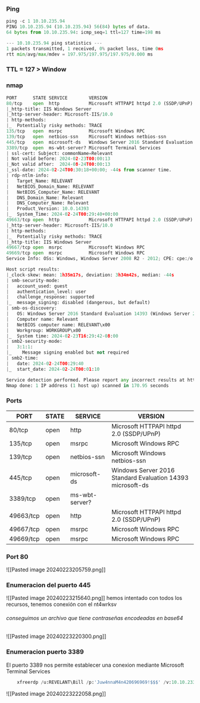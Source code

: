 ### Ping
```python
ping -c 1 10.10.235.94
PING 10.10.235.94 (10.10.235.94) 56(84) bytes of data.
64 bytes from 10.10.235.94: icmp_seq=1 ttl=127 time=198 ms

--- 10.10.235.94 ping statistics ---
1 packets transmitted, 1 received, 0% packet loss, time 0ms
rtt min/avg/max/mdev = 197.975/197.975/197.975/0.000 ms
```

### TTL = 127 > Window

### nmap
```python
PORT      STATE SERVICE        VERSION
80/tcp    open  http           Microsoft HTTPAPI httpd 2.0 (SSDP/UPnP)
|_http-title: IIS Windows Server
|_http-server-header: Microsoft-IIS/10.0
| http-methods: 
|_  Potentially risky methods: TRACE
135/tcp   open  msrpc          Microsoft Windows RPC
139/tcp   open  netbios-ssn    Microsoft Windows netbios-ssn
445/tcp   open  microsoft-ds   Windows Server 2016 Standard Evaluation 14393 microsoft-ds
3389/tcp  open  ms-wbt-server? Microsoft Terminal Services
| ssl-cert: Subject: commonName=Relevant
| Not valid before: 2024-02-23T00:00:13
|_Not valid after:  2024-08-24T00:00:13
|_ssl-date: 2024-02-24T00:30:18+00:00; -44s from scanner time.
| rdp-ntlm-info: 
|   Target_Name: RELEVANT
|   NetBIOS_Domain_Name: RELEVANT
|   NetBIOS_Computer_Name: RELEVANT
|   DNS_Domain_Name: Relevant
|   DNS_Computer_Name: Relevant
|   Product_Version: 10.0.14393
|_  System_Time: 2024-02-24T00:29:40+00:00
49663/tcp open  http           Microsoft HTTPAPI httpd 2.0 (SSDP/UPnP)
|_http-server-header: Microsoft-IIS/10.0
| http-methods: 
|_  Potentially risky methods: TRACE
|_http-title: IIS Windows Server
49667/tcp open  msrpc          Microsoft Windows RPC
49669/tcp open  msrpc          Microsoft Windows RPC
Service Info: OSs: Windows, Windows Server 2008 R2 - 2012; CPE: cpe:/o:microsoft:windows

Host script results:
|_clock-skew: mean: 1h35m17s, deviation: 3h34m42s, median: -44s
| smb-security-mode: 
|   account_used: guest
|   authentication_level: user
|   challenge_response: supported
|_  message_signing: disabled (dangerous, but default)
| smb-os-discovery: 
|   OS: Windows Server 2016 Standard Evaluation 14393 (Windows Server 2016 Standard Evaluation 6.3)
|   Computer name: Relevant
|   NetBIOS computer name: RELEVANT\x00
|   Workgroup: WORKGROUP\x00
|_  System time: 2024-02-23T16:29:42-08:00
| smb2-security-mode: 
|   3:1:1: 
|_    Message signing enabled but not required
| smb2-time: 
|   date: 2024-02-24T00:29:40
|_  start_date: 2024-02-24T00:01:10

Service detection performed. Please report any incorrect results at https://nmap.org/submit/ .
Nmap done: 1 IP address (1 host up) scanned in 170.95 seconds
```

### Ports

| PORT      | STATE | SERVICE        | VERSION                                                    |
| --------- | ----- | -------------- | ---------------------------------------------------------- |
| 80/tcp    | open  | http           | Microsoft HTTPAPI httpd 2.0 (SSDP/UPnP)                    |
| 135/tcp   | open  | msrpc          | Microsoft Windows RPC                                      |
| 139/tcp   | open  | netbios-ssn    | Microsoft Windows netbios-ssn                              |
| 445/tcp   | open  | microsoft-ds   | Windows Server 2016 Standard Evaluation 14393 microsoft-ds |
| 3389/tcp  | open  | ms-wbt-server? |                                                            |
| 49663/tcp | open  | http           | Microsoft HTTPAPI httpd 2.0 (SSDP/UPnP)                    |
| 49667/tcp | open  | msrpc          | Microsoft Windows RPC                                      |
| 49669/tcp | open  | msrpc          | Microsoft Windows RPC                                      |
### Port 80

![[Pasted image 20240223205759.png]]

### Enumeracion del puerto 445

![[Pasted image 20240223215640.png]]
hemos intentado con todos los recursos, tenemos conexión con el nt4wrksv 

###### conseguimos un archivo que tiene contraseñas encodeadas en base64

![[Pasted image 20240223220300.png]]

### Enumeracion puerto 3389
El puerto 3389 nos permite establecer una conexion mediante Microsoft Terminal Services
```python
	xfreerdp /u:REVELANT\Bill /p:'Juw4nnaM4n420696969!$$$' /v:10.10.233.28:3389
```

![[Pasted image 20240223222058.png]]
